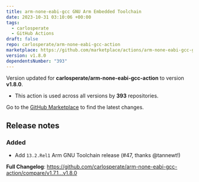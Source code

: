 ```yaml
---
title: arm-none-eabi-gcc GNU Arm Embedded Toolchain
date: 2023-10-31 03:10:06 +00:00
tags:
  - carlosperate
  - GitHub Actions
draft: false
repo: carlosperate/arm-none-eabi-gcc-action
marketplace: https://github.com/marketplace/actions/arm-none-eabi-gcc-gnu-arm-embedded-toolchain
version: v1.8.0
dependentsNumber: "393"
---
```



Version updated for **carlosperate/arm-none-eabi-gcc-action** to version **v1.8.0**.
- This action is used across all versions by **393** repositories.

Go to the [GitHub Marketplace](https://github.com/marketplace/actions/arm-none-eabi-gcc-gnu-arm-embedded-toolchain) to find the latest changes.

## Release notes

### Added
- Add `13.2.Rel1` Arm GNU Toolchain release (#47, thanks @tannewt!)

**Full Changelog**: https://github.com/carlosperate/arm-none-eabi-gcc-action/compare/v1.7.1...v1.8.0
